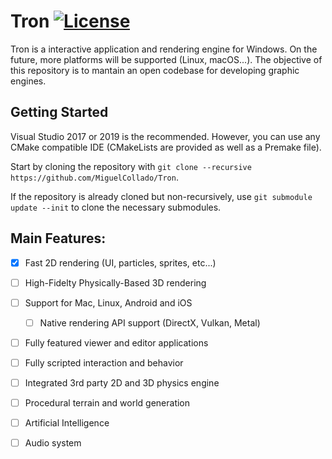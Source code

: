# Tron [![License](https://img.shields.io/github/license/MiguelCollado/Tron.svg)](https:/github.com/MiguelCollado/Tron/blob/master/LICENSE)
Tron is a interactive application and rendering engine for Windows. On the future, more platforms will be supported (Linux, macOS...). The objective of this repository is to mantain an open codebase for developing graphic engines.

## Getting Started
Visual Studio 2017 or 2019 is the recommended. However, you can use any CMake compatible IDE (CMakeLists are provided 
as well as a Premake file). 

Start by cloning the repository with `git clone --recursive https://github.com/MiguelCollado/Tron`.

If the repository is already cloned but non-recursively, use `git submodule update --init` to clone the necessary 
submodules.

## Main Features:
- [x] Fast 2D rendering (UI, particles, sprites, etc...)
- [ ] High-Fidelty Physically-Based 3D rendering
- [ ] Support for Mac, Linux, Android and iOS
    - [ ] Native rendering API support (DirectX, Vulkan, Metal)
- [ ] Fully featured viewer and editor applications
- [ ] Fully scripted interaction and behavior
- [ ] Integrated 3rd party 2D and 3D physics engine
- [ ] Procedural terrain and world generation
- [ ] Artificial Intelligence
- [ ] Audio system


